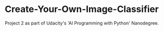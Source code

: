 # Create-Your-Own-Image-Classifier
Project 2 as part of Udacity's 'AI Programming with Python' Nanodegree.
